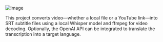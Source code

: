 ![image](https://github.com/user-attachments/assets/34a7ec10-5cf8-480f-872c-8d9dfc789fb8)

This project converts video—whether a local file or a YouTube link—into SRT subtitle files using a local Whisper model and ffmpeg for video decoding. Optionally, the OpenAI API can be integrated to translate the transcription into a target language.
